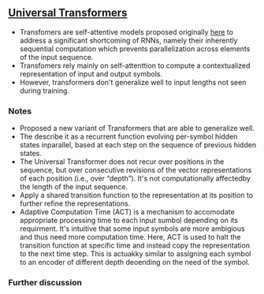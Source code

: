 ## [Universal Transformers](https://arxiv.org/abs/1807.03819)

* Transfomers are self-attentive models proposed originally [here](https://arxiv.org/abs/1706.03762) to address a significant shortcoming of RNNs, namely their inherently sequential computation which prevents parallelization across elements of the input sequence.
* Transfomers rely mainly on self-attenttion to compute a contextualized representation of input and output symbols.
* However, transformers don't generalize well to input lengths not seen during training.


### Notes

* Proposed a new variant of Transformers that are able to generalize well.
* The describe it as a recurrent function evolving per-symbol hidden states inparallel, based at each step on the sequence of previous hidden states.
* The Universal Transformer does not recur over positions in the sequence, but over consecutive revisions of the vector representations of each position (i.e., over “depth”). It's not computationally affectedby the length of the input sequence.
* Apply a shared transition function to the representation at its position to further refine the representations.
* Adaptive Computation Time (ACT) is a mechanism to accomodate appropriate processing time to each input sumbol depending on its requirment. It's intuitive that some input symbols are more ambigious and thus need more computation time. Here, ACT is used to halt the transition function at specific time and instead copy the representation to the next time step. This is actuakky  similar to assigning each symbol to an encoder of different depth deoending on the need of the symbol.


### Further discussion
